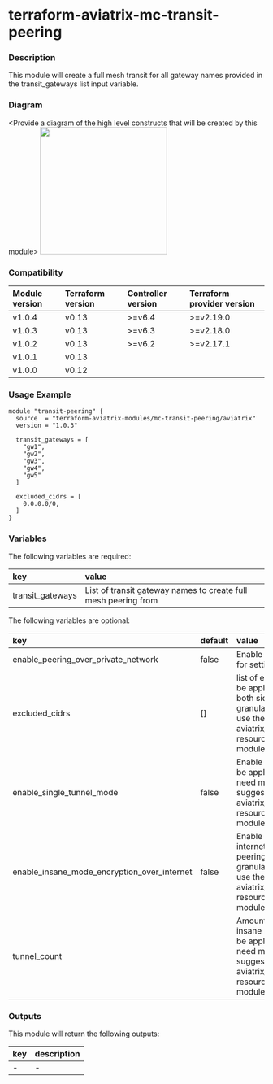 # terraform-aviatrix-mc-transit-peering

### Description
This module will create a full mesh transit for all gateway names provided in the transit_gateways list input variable.

### Diagram
\<Provide a diagram of the high level constructs that will be created by this module>
<img src="<IMG URL>"  height="250">

### Compatibility
Module version | Terraform version | Controller version | Terraform provider version
:--- | :--- | :--- | :---
v1.0.4 | v0.13 | >=v6.4 | >=v2.19.0
v1.0.3 | v0.13 | >=v6.3 | >=v2.18.0
v1.0.2 | v0.13 | >=v6.2 | >=v2.17.1
v1.0.1 | v0.13 | |
v1.0.0 | v0.12 | |

### Usage Example
```
module "transit-peering" {
  source  = "terraform-aviatrix-modules/mc-transit-peering/aviatrix"
  version = "1.0.3"

  transit_gateways = [
    "gw1",
    "gw2",
    "gw3",
    "gw4",
    "gw5"
  ]

  excluded_cidrs = [
    0.0.0.0/0,
  ]
}
```

### Variables
The following variables are required:

key | value
:--- | :---
transit_gateways | List of transit gateway names to create full mesh peering from

The following variables are optional:

key | default | value 
:---|:---|:---
enable_peering_over_private_network | false | Enable to use a private circuit for setting up peering
excluded_cidrs | [] | list of excluded cidrs. This will be applied to all peerings on both sides. If you need more granularity, it is suggested to use the aviatrix_transit_gateway_peering resource directly in stead of this module.
enable_single_tunnel_mode | false | Enable single tunnel mode. Will be applied to all peerings. If you need more granularity, it is suggested to use the aviatrix_transit_gateway_peering resource directly in stead of this module.
enable_insane_mode_encryption_over_internet | false | Enable insane mode over internet. Will be applied to all peerings. If you need more granularity, it is suggested to use the aviatrix_transit_gateway_peering resource directly in stead of this module.
tunnel_count | | Amount of tunnels to build for insane mode over internet. Will be applied to all peerings. If you need more granularity, it is suggested to use the aviatrix_transit_gateway_peering resource directly in stead of this module.

### Outputs
This module will return the following outputs:

key | description
:---|:---
\- | -
